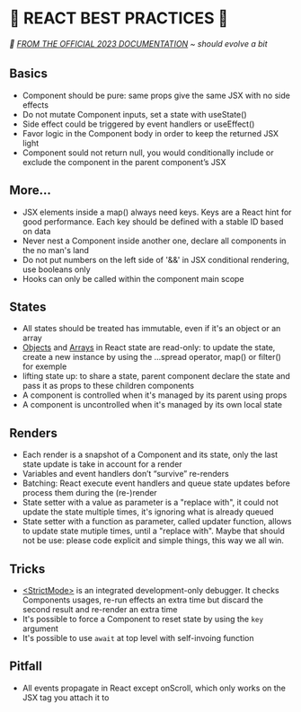 # 🧿 REACT BEST PRACTICES 🧿
###### 🚀 [FROM THE OFFICIAL 2023 DOCUMENTATION](https://react.dev/learn) ~ should evolve a bit

## Basics

- Component should be pure: same props give the same JSX with no side effects
- Do not mutate Component inputs, set a state with useState()
- Side effect could be triggered by event handlers or useEffect()
- Favor logic in the Component body in order to keep the returned JSX light
- Component sould not return null, you would conditionally include or exclude the component in the parent component’s JSX

## More...

- JSX elements inside a map() always need keys. Keys are a React hint for good performance. Each key should be defined with a stable ID based on data
- Never nest a Component inside another one, declare all components in the no man's land
- Do not put numbers on the left side of '&&' in JSX conditional rendering, use booleans only
- Hooks can only be called within the component main scope

## States

- All states should be treated has immutable, even if it's an object or an array
- [Objects](https://react.dev/learn/updating-objects-in-state) and [Arrays](https://react.dev/learn/updating-arrays-in-state) in React state are read-only: to update the state, create a new instance by using the ...spread operator, map() or filter() for exemple
- lifting state up: to share a state, parent component declare the state and pass it as props to these children components
- A component is controlled when it's managed by its parent using props
- A component is uncontrolled when it's managed by its own local state

## Renders

- Each render is a snapshot of a Component and its state, only the last state update is take in account for a render
- Variables and event handlers don’t “survive” re-renders
- Batching: React execute event handlers and queue state updates before process them during the (re-)render
- State setter with a value as parameter is a "replace with", it could not update the state multiple times, it's ignoring what is already queued
- State setter with a function as parameter, called updater function, allows to update state mutiple times, until a "replace with".
Maybe that should not be use: please code explicit and simple things, this way we all win.

## Tricks

- [\<StrictMode>](https://react.dev/reference/react/StrictMode) is an integrated development-only debugger. It checks Components usages, re-run effects an extra time but discard the second result and re-render an extra time
- It's possible to force a Component to reset state by using the `key` argument
- It's possible to use `await` at top level with self-invoing function

## Pitfall

- All events propagate in React except onScroll, which only works on the JSX tag you attach it to
